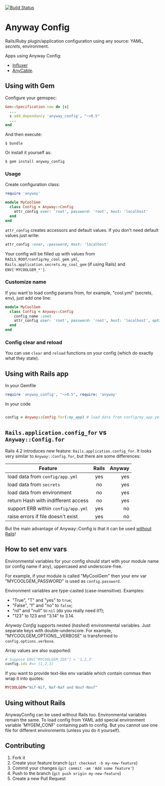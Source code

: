 [![Build Status](https://travis-ci.org/palkan/anyway_config.svg?branch=master)](https://travis-ci.org/palkan/anyway_config)

# Anyway Config

Rails/Ruby plugin/application configuration using any source: YAML, _secrets_, environment.


Apps using Anyway Config: 
- [Influxer](https://github.com/palkan/influxer)
- [AnyCable](https://github.com/anycable/anycable).

## Using with Gem

Configure your gemspec:

```ruby
Gem::Specification.new do |s|
  ...
  s.add_dependancy 'anyway_config', "~>0.5"
  ...
end
```

And then execute:

    $ bundle

Or install it yourself as:

    $ gem install anyway_config

### Usage

Create configuration class:

```ruby
require 'anyway'

module MyCoolGem
  class Config < Anyway::Config
    attr_config user: 'root', password: 'root', host: 'localhost'
  end
end
```

`attr_config` creates accessors and default values. If you don't need default values just write:

```ruby
attr_config :user, :password, host: 'localhost'
```

Your config will be filled up with values from `RAILS_ROOT/config/my_cool_gem.yml`, `Rails.application.secrets.my_cool_gem` (if using Rails) and `ENV['MYCOOLGEM_*']`.  

### Customize name

If you want to load config params from, for example, "cool.yml" (secrets, env), just add one line:

```ruby
module MyCoolGem
  class Config < Anyway::Config
    config_name :cool
    attr_config user: 'root', password: 'root', host: 'localhost', options: {}
  end
end
```

### Config clear and reload

You can use `clear` and `reload` functions on your config (which do exactly what they state).


## Using with Rails app

In your Gemfile

```ruby
require 'anyway_config', "~>0.5", require: 'anyway'
```

In your code

```ruby

config = Anyway::Config.for(:my_app) # load data from config/my_app.yml, secrets.my_app, ENV["MYAPP_*"]

```

## `Rails.application.config_for` vs `Anyway::Config.for`

Rails 4.2 introduces new feature: `Rails.application.config_for`. It looks very similar to 
`Anyway::Config.for`, but there are some differences:

| Feature       | Rails         | Anyway  |
| ------------- |:-------------:| -----:|
| load data from `config/app.yml`     | yes | yes |
| load data from `secrets`      | no      |   yes |
| load data from environment | no   |   yes |
| return Hash with indifferent access | no | yes | 
| support ERB within `config/app.yml` | yes | no |
| raise errors if file doesn't exist | yes | no |

But the main advantage of Anyway::Config is that it can be used [without Rails](#using-without-rails)!

## How to set env vars

Environmental variables for your config should start with your module name (or config name if any), uppercased and underscore-free.

For example, if your module is called "MyCoolGem" then your env var "MYCOOLGEM_PASSWORD" is used as `config.password`.

Environment variables are type-casted (case-insensitive). 
Examples:
- "True", "T" and "yes" to `true`;
- "False", "f" and "no" to `false`;
- "nil" and "null" to `nil` (do you really need it?);
- "123" to 123 and "3.14" to 3.14.

*Anyway Config* supports nested (_hashed_) environmental variables. Just separate keys with double-underscore.
For example, "MYCOOLGEM_OPTIONS__VERBOSE" is transformed to `config.options.verbose`.

Array values are also supported:

```ruby
# Suppose ENV["MYCOOLGEM_IDS"] = '1,2,3'
config.ids #=> [1,2,3]
```

If you want to provide text-like env variable which contain commas then wrap it into quotes:

```ruby
MYCOOLGEM="Nif-Nif, Naf-Naf and Nouf-Nouf"
```

## Using without Rails

AnywayConfig can be used without Rails too. 
Environmental variables remain the same. To load config from YAML add special environment variable 'MYGEM_CONF' containing path to config. But you cannot use one file for different environments (unless you do it yourself).

## Contributing

1. Fork it
2. Create your feature branch (`git checkout -b my-new-feature`)
3. Commit your changes (`git commit -am 'Add some feature'`)
4. Push to the branch (`git push origin my-new-feature`)
5. Create a new Pull Request